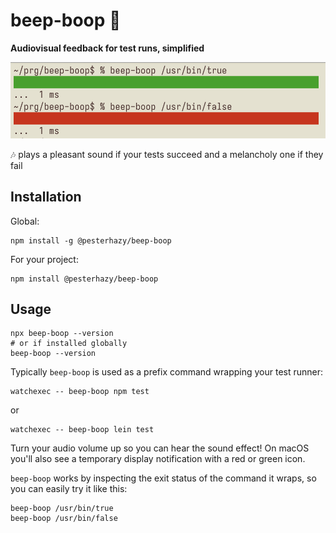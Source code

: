 # beep-boop 🤖

**Audiovisual feedback for test runs, simplified**

![screenshot](screenshot.png)

🎶 plays a pleasant sound if your tests succeed and a melancholy one if they fail

## Installation

Global:

```
npm install -g @pesterhazy/beep-boop
```

For your project:


```
npm install @pesterhazy/beep-boop
```

## Usage

```
npx beep-boop --version
# or if installed globally
beep-boop --version
```

Typically `beep-boop` is used as a prefix command wrapping your test runner:

```
watchexec -- beep-boop npm test
```

or 

```
watchexec -- beep-boop lein test
```

Turn your audio volume up so you can hear the sound effect! On macOS you'll also see a temporary display notification with a red or green icon.

`beep-boop` works by inspecting the exit status of the command it wraps, so you can easily try it like this:

```
beep-boop /usr/bin/true
beep-boop /usr/bin/false
```
